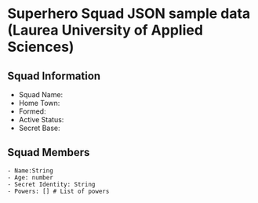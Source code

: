 # Superhero Squad JSON sample data (Laurea University of Applied Sciences)

## Squad Information

- Squad Name: 
- Home Town: 
- Formed: 
- Active Status: 
- Secret Base: 

## Squad Members

    - Name:String
    - Age: number
    - Secret Identity: String
    - Powers: [] # List of powers
